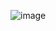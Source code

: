 ![image](https://github.com/910aman/income_Expense_MERN/assets/138217131/99554d73-9f92-4a3f-adfc-c5e19a9f4e9e)

